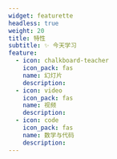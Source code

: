 ```yaml
---
widget: featurette
headless: true
weight: 20
title: 特性
subtitle: ✨ 今天学习
feature:
  - icon: chalkboard-teacher
    icon_pack: fas
    name: 幻灯片
    description:
  - icon: video
    icon_pack: fas
    name: 视频
    description:
  - icon: code
    icon_pack: fas
    name: 数学与代码
    description:
---
```

